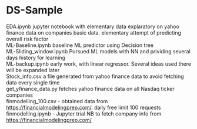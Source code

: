 # DS-Sample
EDA.ipynb jupyter notebook with elementary data explaratory on yahoo finance data on companies basic data. elementary attempt of predicting overall risk factor  
ML-Baseline.ipynb baseline ML predictor using Decision tree  
ML-Sliding_window.ipynb Pursued ML models with NN and prividing several days history for learning  
ML-backup.ipynb early work, with linear regressor. Several ideas used there will be expanded later  
Stock_info.csv a file generated from yahoo finance data to avoid fetching data every single time  
get_yfinance_data.py fetches yahoo finance data on all Nasdaq ticker companies  
finmodelling_100.csv - obtained data from https://financialmodelingprep.com/. daily free limit 100 requests  
finmodelling.ipynb - Jupyter trial NB to fetch company info from https://financialmodelingprep.com/  
